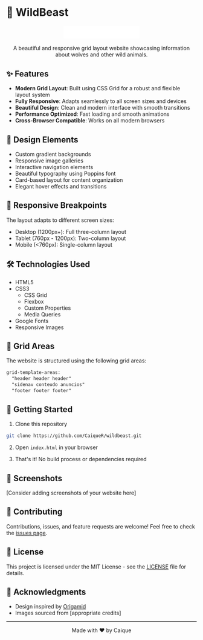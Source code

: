 # 🐺 WildBeast

<p align="center">
  <img src="img/wildbeast.svg" alt="WildBeast Logo" width="200">
</p>

<p align="center">
  A beautiful and responsive grid layout website showcasing information about wolves and other wild animals.
</p>

## ✨ Features

- **Modern Grid Layout**: Built using CSS Grid for a robust and flexible layout system
- **Fully Responsive**: Adapts seamlessly to all screen sizes and devices
- **Beautiful Design**: Clean and modern interface with smooth transitions
- **Performance Optimized**: Fast loading and smooth animations
- **Cross-Browser Compatible**: Works on all modern browsers

## 🎨 Design Elements

- Custom gradient backgrounds
- Responsive image galleries
- Interactive navigation elements
- Beautiful typography using Poppins font
- Card-based layout for content organization
- Elegant hover effects and transitions

## 📱 Responsive Breakpoints

The layout adapts to different screen sizes:

- Desktop (1200px+): Full three-column layout
- Tablet (760px - 1200px): Two-column layout
- Mobile (<760px): Single-column layout

## 🛠️ Technologies Used

- HTML5
- CSS3
  - CSS Grid
  - Flexbox
  - Custom Properties
  - Media Queries
- Google Fonts
- Responsive Images

## 🎯 Grid Areas

The website is structured using the following grid areas:

```
grid-template-areas:
  "header header header"
  "sidenav conteudo anuncios"
  "footer footer footer"
```

## 🚀 Getting Started

1. Clone this repository

```bash
git clone https://github.com/CaiqueR/wildbeast.git
```

2. Open `index.html` in your browser

3. That's it! No build process or dependencies required

## 📸 Screenshots

[Consider adding screenshots of your website here]

## 🤝 Contributing

Contributions, issues, and feature requests are welcome! Feel free to check the [issues page](https://github.com/CaiqueR/wildbeast/issues).

## 📝 License

This project is licensed under the MIT License - see the [LICENSE](LICENSE) file for details.

## 🙏 Acknowledgments

- Design inspired by [Origamid](https://www.origamid.com/)
- Images sourced from [appropriate credits]

---

<p align="center">
  Made with ❤️ by Caique
</p>
